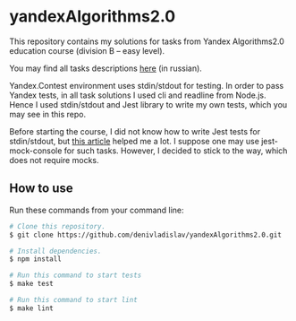 # yandexAlgorithms2.0
This repository contains my solutions for tasks from Yandex Algorithms2.0 education course (division B – easy level).

You may find all tasks descriptions <a href="https://yandex.ru/yaintern/algorithm-training#schedule">here</a> (in russian).

Yandex.Contest environment uses stdin/stdout for testing. In order to pass Yandex tests, in all task solutions I used cli and readline from Node.js. Hence I used stdin/stdout and Jest library to write my own tests, which you may see in this repo.

Before starting the course, I did not know how to write Jest tests for stdin/stdout, but <a href="https://javascript.plainenglish.io/how-to-test-stdout-output-in-node-js-6c36edc610d1">this article</a> helped me a lot. I suppose one may use jest-mock-console for such tasks. However, I decided to stick to the way, which does not require mocks.

## How to use
Run these commands from your command line:

```bash
# Clone this repository.
$ git clone https://github.com/denivladislav/yandexAlgorithms2.0.git

# Install dependencies.
$ npm install

# Run this command to start tests
$ make test

# Run this command to start lint
$ make lint